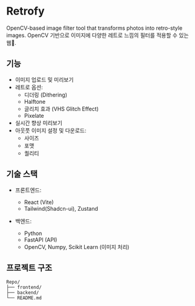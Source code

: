 # Retrofy

OpenCV-based image filter tool that transforms photos into retro-style images.
OpenCV 기반으로 이미지에 다양한 레트로 느낌의 필터를 적용할 수 있는 웹.

## 기능

- 이미지 업로드 및 미리보기
- 레트로 옵션:
  - 디더링 (Dithering)
  - Halftone 
  - 글리치 효과 (VHS Glitch Effect)
  - Pixelate
- 실시간 향상 미리보기
- 아웃풋 이미지 설정 및 다운로드:
  - 사이즈
  - 포맷
  - 퀄리티

## 기술 스택

- 프론트엔드:
  - React (Vite)
  - Tailwind(Shadcn-ui), Zustand

- 백엔드:
  - Python
  - FastAPI (API)
  - OpenCV, Numpy, Scikit Learn (이미지 처리)

## 프로젝트 구조

```text
Repo/
├── frontend/
├── backend/
└── README.md
```
